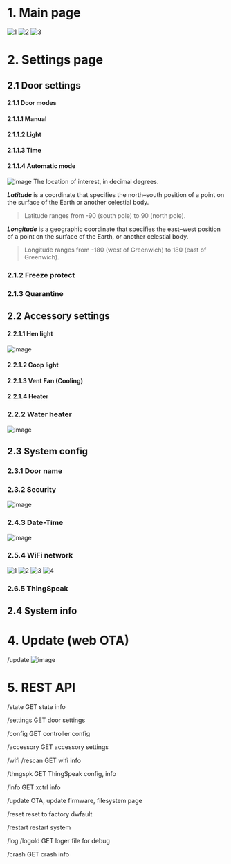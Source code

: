 # 1. Main page
![1](https://github.com/RastoH/eXtended-Coop-Controller/blob/main/webUI/main1.JPG)
![2](https://github.com/RastoH/eXtended-Coop-Controller/blob/main/webUI/main2.JPG)
![3](https://github.com/RastoH/eXtended-Coop-Controller/blob/main/webUI/main_without.JPG)

# 2. Settings page
## 2.1 Door settings

#### 2.1.1 Door modes 

#### 2.1.1.1 Manual

#### 2.1.1.2 Light 

#### 2.1.1.3 Time

#### 2.1.1.4 Automatic mode
![image](https://github.com/RastoH/eXtended-Coop-Controller/blob/main/webUI/door_mode_automatic.jpg)
The location of interest, in decimal degrees.    

***Latitude*** is a coordinate that specifies the north–south position of a point on the surface of the Earth or another celestial body.
> Latitude ranges	from -90 (south pole) to 90 (north pole).

***Longitude*** is a geographic coordinate that specifies the east–west position of a point on the surface of the Earth, or another celestial body.
 > Longitude ranges	from -180 (west of Greenwich) to 180 (east of Greenwich).
  
### 2.1.2 Freeze protect

### 2.1.3 Quarantine

## 2.2 Accessory settings
#### 2.2.1.1 Hen light 
![image](https://github.com/RastoH/eXtended-Coop-Controller/blob/main/webUI/hen_light.png)
#### 2.2.1.2 Coop light 
#### 2.2.1.3 Vent Fan (Cooling)
#### 2.2.1.4 Heater
### 2.2.2 Water heater 
![image](https://github.com/RastoH/eXtended-Coop-Controller/blob/main/webUI/water_heater.jpg)
## 2.3 System config

### 2.3.1 Door name
### 2.3.2 Security
![image](https://github.com/RastoH/eXtended-Coop-Controller/blob/main/webUI/security.png)
### 2.4.3 Date-Time
![image](https://github.com/RastoH/eXtended-Coop-Controller/blob/main/webUI/date_time.png)
### 2.5.4 WiFi network
![1](https://github.com/RastoH/eXtended-Coop-Controller/blob/main/webUI/wifi_sta_client.png)
![2](https://github.com/RastoH/eXtended-Coop-Controller/blob/main/webUI/wifi_Client_State.png)
![3](https://github.com/RastoH/eXtended-Coop-Controller/blob/main/webUI/wifi_Soft-AP_State.png)
![4](https://github.com/RastoH/eXtended-Coop-Controller/blob/main/webUI/wifi_WiFi_State.png)
### 2.6.5 ThingSpeak

## 2.4 System info

# 4. Update (web OTA)
/update
![image](https://github.com/RastoH/eXtended-Coop-Controller/blob/main/webUI/thingspeak.png)

# 5. REST API

/state
GET
  state info

/settings
GET
  door settings

/config
GET
  controller config

/accessory
GET
  accessory settings

/wifi
/rescan
GET
  wifi info

/thngspk
GET
  ThingSpeak config, info

/info
GET
  xctrl info

/update
  OTA, update firmware, filesystem page

/reset
  reset to factory dwfault

/restart
  restart system

/log
/logold
GET
  loger file for debug

/crash
GET
  crash info
